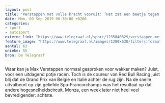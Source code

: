 ```yaml
---
layout: post
title: "Verstappen met volle kracht vooruit: ’Het zat een beetje tegen’"
date: Mon, 09 Sep 2019 06:30:00 +0200
categories: 
- sport 
- autosport 
externe_link: "https://www.telegraaf.nl/sport/1235040329/verstappen-met-volle-kracht-vooruit-het-zat-een-beetje-tegen"
feature_image: "https://www.telegraaf.nl/images/1200x630/filters:format(jpeg):quality(80)/cdn-kiosk-api.telegraaf.nl/37219134-d279-11e9-8f10-02d1dbdc35d1.jpg"
aantal: 63
unieke: 55
bron: De Telegraaf
---
```


<p class="intro">Waar kan je Max Verstappen normaal gesproken voor wakker maken? Juist, voor een uitdagend potje racen. Toch is de coureur van Red Bull Racing juist blij dat de Grand Prix van België en Italië achter de rug zijn. Na de snelle uitvalbeurt op zijn geliefde Spa-Francorchamps was het resultaat op dat andere hogesnelheidscircuit, Monza, een week later niet heel veel bevredigender: achtste.</p>
